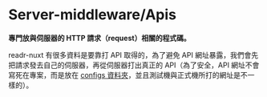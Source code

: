 # Server-middleware/Apis

**專門放與伺服器的 HTTP 請求（request）相關的程式碼。**

readr-nuxt 有很多資料是要靠打 API 取得的，為了避免 API 網址暴露，我們會先把請求發去自己的伺服器，再從伺服器打出真正的 API（為了安全，API 網址不會寫死在專案，而是放在 [configs 資料夾](../../configs/)，並且測試機與正式機所打的網址是不一樣的）。
